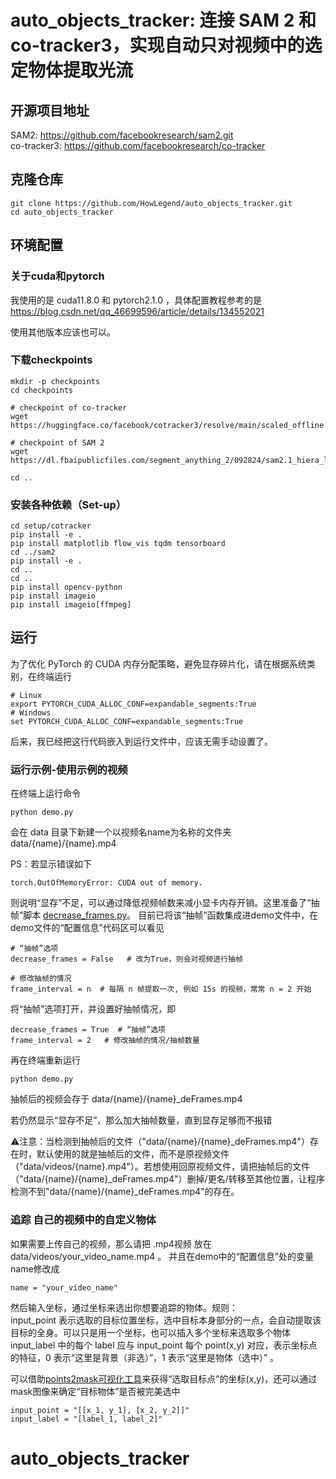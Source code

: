 # auto_objects_tracker: 连接 SAM 2 和 co-tracker3，实现自动只对视频中的选定物体提取光流

## 开源项目地址
SAM2: https://github.com/facebookresearch/sam2.git  
co-tracker3: https://github.com/facebookresearch/co-tracker

## 克隆仓库
```
git clone https://github.com/HowLegend/auto_objects_tracker.git
cd auto_objects_tracker
```

## 环境配置
### 关于cuda和pytorch
我使用的是 cuda11.8.0 和 pytorch2.1.0 ，具体配置教程参考的是 https://blog.csdn.net/qq_46699596/article/details/134552021 

使用其他版本应该也可以。  

### 下载checkpoints
```
mkdir -p checkpoints
cd checkpoints

# checkpoint of co-tracker 
wget https://huggingface.co/facebook/cotracker3/resolve/main/scaled_offline.pth 

# checkpoint of SAM 2 
wget https://dl.fbaipublicfiles.com/segment_anything_2/092824/sam2.1_hiera_large.pt

cd ..
```

### 安装各种依赖（Set-up）
```
cd setup/cotracker
pip install -e .
pip install matplotlib flow_vis tqdm tensorboard
cd ../sam2
pip install -e .
cd ..
cd ..
pip install opencv-python
pip install imageio
pip install imageio[ffmpeg]
```
## 运行
为了优化 PyTorch 的 CUDA 内存分配策略，避免显存碎片化，请在根据系统类别，在终端运行
```
# Linux
export PYTORCH_CUDA_ALLOC_CONF=expandable_segments:True
# Windows
set PYTORCH_CUDA_ALLOC_CONF=expandable_segments:True
```
后来，我已经把这行代码嵌入到运行文件中，应该无需手动设置了。
### 运行示例-使用示例的视频
在终端上运行命令
```
python demo.py
```
会在 data 目录下新建一个以视频名name为名称的文件夹 data/{name}/{name}.mp4  

PS：若显示错误如下
```
torch.OutOfMemoryError: CUDA out of memory.
```
则说明“显存”不足，可以通过降低视频帧数来减小显卡内存开销。这里准备了“抽帧”脚本 [decrease_frames.py](./decrease_frame.py)。
目前已将该“抽帧”函数集成进demo文件中，在demo文件的“配置信息”代码区可以看见
```
# “抽帧”选项
decrease_frames = False   # 改为True，则会对视频进行抽帧

# 修改抽帧的情况
frame_interval = n  # 每隔 n 帧提取一次, 例如 15s 的视频，常常 n = 2 开始
```
将“抽帧”选项打开，并设置好抽帧情况，即
```
decrease_frames = True  # “抽帧”选项
frame_interval = 2   # 修改抽帧的情况/抽帧数量
```
再在终端重新运行
```
python demo.py
```
抽帧后的视频会存于 data/{name}/{name}_deFrames.mp4  

若仍然显示“显存不足”，那么加大抽帧数量，直到显存足够而不报错  

⚠注意：当检测到抽帧后的文件（"data/{name}/{name}_deFrames.mp4"）存在时，默认使用的就是抽帧后的文件，而不是原视频文件（"data/videos/{name}.mp4"）。若想使用回原视频文件，请把抽帧后的文件（"data/{name}/{name}_deFrames.mp4"）删掉/更名/转移至其他位置，让程序检测不到"data/{name}/{name}_deFrames.mp4"的存在。

### 追踪 自己的视频中的自定义物体
如果需要上传自己的视频，那么请把 .mp4视频 放在 data/videos/your_video_name.mp4 。 并且在demo中的“配置信息”处的变量name修改成
```
name = "your_video_name"
```
然后输入坐标，通过坐标来选出你想要追踪的物体。规则：  
input_point 表示选取的目标位置坐标，选中目标本身部分的一点，会自动提取该目标的全身。可以只是用一个坐标，也可以插入多个坐标来选取多个物体  
input_label 中的每个 label 应与 input_point 每个 point(x,y) 对应，表示坐标点的特征，0 表示“这里是背景（非选）”，1 表示“这里是物体（选中）”  。
  
可以借助[points2mask可视化工具](./check_mask_with_xy.ipynb)来获得“选取目标点”的坐标(x,y)，还可以通过mask图像来确定“目标物体”是否被完美选中
```
input_point = "[[x_1, y_1], [x_2, y_2]]"
input_label = "[label_1, label_2]" 
```
# auto_objects_tracker

